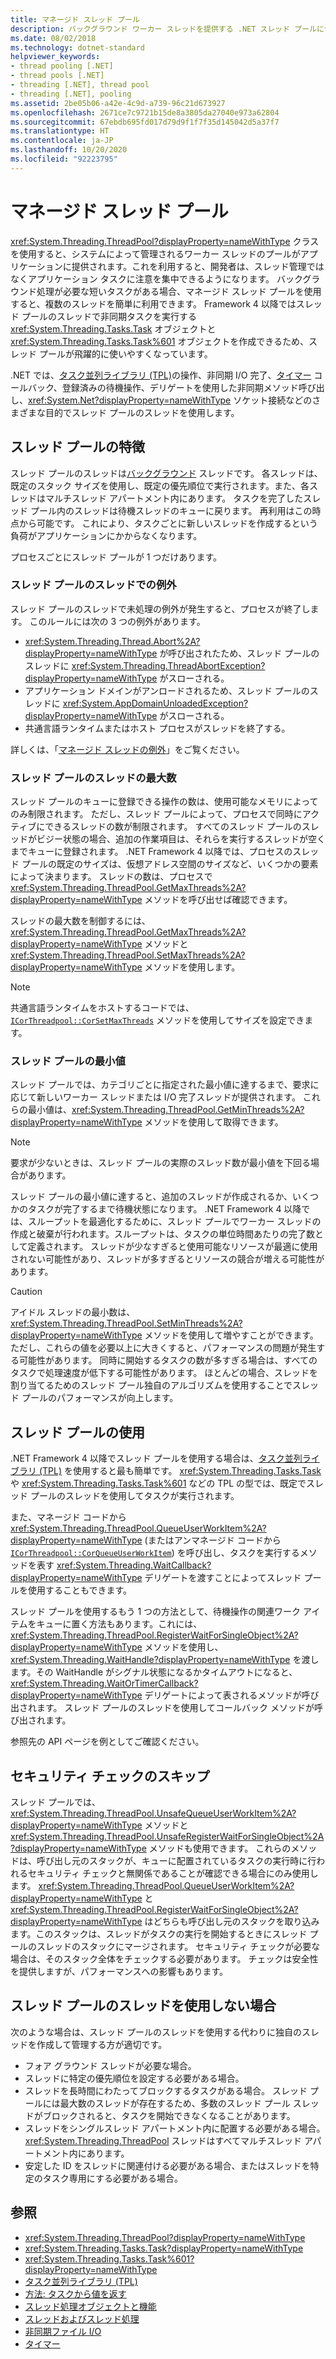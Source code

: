 ```yaml
---
title: マネージド スレッド プール
description: バックグラウンド ワーカー スレッドを提供する .NET スレッド プールについて説明します
ms.date: 08/02/2018
ms.technology: dotnet-standard
helpviewer_keywords:
- thread pooling [.NET]
- thread pools [.NET]
- threading [.NET], thread pool
- threading [.NET], pooling
ms.assetid: 2be05b06-a42e-4c9d-a739-96c21d673927
ms.openlocfilehash: 2671ce7c9721b15de8a3805da27040e973a62804
ms.sourcegitcommit: 67ebdb695fd017d79d9f1f7f35d145042d5a37f7
ms.translationtype: HT
ms.contentlocale: ja-JP
ms.lasthandoff: 10/20/2020
ms.locfileid: "92223795"
---
```

# <a name="the-managed-thread-pool"></a>マネージド スレッド プール

<xref:System.Threading.ThreadPool?displayProperty=nameWithType> クラスを使用すると、システムによって管理されるワーカー スレッドのプールがアプリケーションに提供されます。これを利用すると、開発者は、スレッド管理ではなくアプリケーション タスクに注意を集中できるようになります。 バックグラウンド処理が必要な短いタスクがある場合、マネージド スレッド プールを使用すると、複数のスレッドを簡単に利用できます。 Framework 4 以降ではスレッド プールのスレッドで非同期タスクを実行する <xref:System.Threading.Tasks.Task> オブジェクトと <xref:System.Threading.Tasks.Task%601> オブジェクトを作成できるため、スレッド プールが飛躍的に使いやすくなっています。  
  
.NET では、[タスク並列ライブラリ (TPL)](../parallel-programming/task-parallel-library-tpl.md)の操作、非同期 I/O 完了、[タイマー](timers.md) コールバック、登録済みの待機操作、デリゲートを使用した非同期メソッド呼び出し、<xref:System.Net?displayProperty=nameWithType> ソケット接続などのさまざまな目的でスレッド プールのスレッドを使用します。  

## <a name="thread-pool-characteristics"></a>スレッド プールの特徴

スレッド プールのスレッドは[バックグラウンド](foreground-and-background-threads.md) スレッドです。 各スレッドは、既定のスタック サイズを使用し、既定の優先順位で実行されます。また、各スレッドはマルチスレッド アパートメント内にあります。 タスクを完了したスレッド プール内のスレッドは待機スレッドのキューに戻ります。 再利用はこの時点から可能です。 これにより、タスクごとに新しいスレッドを作成するという負荷がアプリケーションにかからなくなります。
  
プロセスごとにスレッド プールが 1 つだけあります。  
  
### <a name="exceptions-in-thread-pool-threads"></a>スレッド プールのスレッドでの例外

スレッド プールのスレッドで未処理の例外が発生すると、プロセスが終了します。 このルールには次の 3 つの例外があります。  
  
- <xref:System.Threading.Thread.Abort%2A?displayProperty=nameWithType> が呼び出されたため、スレッド プールのスレッドに <xref:System.Threading.ThreadAbortException?displayProperty=nameWithType> がスローされる。  
- アプリケーション ドメインがアンロードされるため、スレッド プールのスレッドに <xref:System.AppDomainUnloadedException?displayProperty=nameWithType> がスローされる。  
- 共通言語ランタイムまたはホスト プロセスがスレッドを終了する。  
  
詳しくは、「[マネージド スレッドの例外](exceptions-in-managed-threads.md)」をご覧ください。  
  
### <a name="maximum-number-of-thread-pool-threads"></a>スレッド プールのスレッドの最大数

スレッド プールのキューに登録できる操作の数は、使用可能なメモリによってのみ制限されます。 ただし、スレッド プールによって、プロセスで同時にアクティブにできるスレッドの数が制限されます。 すべてのスレッド プールのスレッドがビジー状態の場合、追加の作業項目は、それらを実行するスレッドが空くまでキューに登録されます。 .NET Framework 4 以降では、プロセスのスレッド プールの既定のサイズは、仮想アドレス空間のサイズなど、いくつかの要素によって決まります。 スレッドの数は、プロセスで <xref:System.Threading.ThreadPool.GetMaxThreads%2A?displayProperty=nameWithType> メソッドを呼び出せば確認できます。  
  
スレッドの最大数を制御するには、<xref:System.Threading.ThreadPool.GetMaxThreads%2A?displayProperty=nameWithType> メソッドと <xref:System.Threading.ThreadPool.SetMaxThreads%2A?displayProperty=nameWithType> メソッドを使用します。  

> [!NOTE]
> 共通言語ランタイムをホストするコードでは、[`ICorThreadpool::CorSetMaxThreads`](../../framework/unmanaged-api/hosting/icorthreadpool-corsetmaxthreads-method.md) メソッドを使用してサイズを設定できます。  
  
### <a name="thread-pool-minimums"></a>スレッド プールの最小値

スレッド プールでは、カテゴリごとに指定された最小値に達するまで、要求に応じて新しいワーカー スレッドまたは I/O 完了スレッドが提供されます。 これらの最小値は、<xref:System.Threading.ThreadPool.GetMinThreads%2A?displayProperty=nameWithType> メソッドを使用して取得できます。  
  
> [!NOTE]
> 要求が少ないときは、スレッド プールの実際のスレッド数が最小値を下回る場合があります。  
  
スレッド プールの最小値に達すると、追加のスレッドが作成されるか、いくつかのタスクが完了するまで待機状態になります。 .NET Framework 4 以降では、スループットを最適化するために、スレッド プールでワーカー スレッドの作成と破棄が行われます。スループットは、タスクの単位時間あたりの完了数として定義されます。 スレッドが少なすぎると使用可能なリソースが最適に使用されない可能性があり、スレッドが多すぎるとリソースの競合が増える可能性があります。  
  
> [!CAUTION]
> アイドル スレッドの最小数は、<xref:System.Threading.ThreadPool.SetMinThreads%2A?displayProperty=nameWithType> メソッドを使用して増やすことができます。 ただし、これらの値を必要以上に大きくすると、パフォーマンスの問題が発生する可能性があります。 同時に開始するタスクの数が多すぎる場合は、すべてのタスクで処理速度が低下する可能性があります。 ほとんどの場合、スレッドを割り当てるためのスレッド プール独自のアルゴリズムを使用することでスレッド プールのパフォーマンスが向上します。  

## <a name="using-the-thread-pool"></a>スレッド プールの使用

.NET Framework 4 以降でスレッド プールを使用する場合は、[タスク並列ライブラリ (TPL)](../parallel-programming/task-parallel-library-tpl.md) を使用すると最も簡単です。 <xref:System.Threading.Tasks.Task> や <xref:System.Threading.Tasks.Task%601> などの TPL の型では、既定でスレッド プールのスレッドを使用してタスクが実行されます。

また、マネージド コードから <xref:System.Threading.ThreadPool.QueueUserWorkItem%2A?displayProperty=nameWithType> (またはアンマネージド コードから [`ICorThreadpool::CorQueueUserWorkItem`](../../framework/unmanaged-api/hosting/icorthreadpool-corqueueuserworkitem-method.md)) を呼び出し、タスクを実行するメソッドを表す <xref:System.Threading.WaitCallback?displayProperty=nameWithType> デリゲートを渡すことによってスレッド プールを使用することもできます。

スレッド プールを使用するもう 1 つの方法として、待機操作の関連ワーク アイテムをキューに置く方法もあります。これには、<xref:System.Threading.ThreadPool.RegisterWaitForSingleObject%2A?displayProperty=nameWithType> メソッドを使用し、<xref:System.Threading.WaitHandle?displayProperty=nameWithType> を渡します。その WaitHandle がシグナル状態になるかタイムアウトになると、<xref:System.Threading.WaitOrTimerCallback?displayProperty=nameWithType> デリゲートによって表されるメソッドが呼び出されます。 スレッド プールのスレッドを使用してコールバック メソッドが呼び出されます。  

参照先の API ページを例としてご確認ください。
  
## <a name="skipping-security-checks"></a>セキュリティ チェックのスキップ

スレッド プールでは、<xref:System.Threading.ThreadPool.UnsafeQueueUserWorkItem%2A?displayProperty=nameWithType> メソッドと <xref:System.Threading.ThreadPool.UnsafeRegisterWaitForSingleObject%2A?displayProperty=nameWithType> メソッドも使用できます。 これらのメソッドは、呼び出し元のスタックが、キューに配置されているタスクの実行時に行われるセキュリティ チェックと無関係であることが確認できる場合にのみ使用します。 <xref:System.Threading.ThreadPool.QueueUserWorkItem%2A?displayProperty=nameWithType> と <xref:System.Threading.ThreadPool.RegisterWaitForSingleObject%2A?displayProperty=nameWithType> はどちらも呼び出し元のスタックを取り込みます。このスタックは、スレッドがタスクの実行を開始するときにスレッド プールのスレッドのスタックにマージされます。 セキュリティ チェックが必要な場合は、そのスタック全体をチェックする必要があります。 チェックは安全性を提供しますが、パフォーマンスへの影響もあります。  

## <a name="when-not-to-use-thread-pool-threads"></a>スレッド プールのスレッドを使用しない場合

次のような場合は、スレッド プールのスレッドを使用する代わりに独自のスレッドを作成して管理する方が適切です。  
  
- フォア グラウンド スレッドが必要な場合。  
- スレッドに特定の優先順位を設定する必要がある場合。  
- スレッドを長時間にわたってブロックするタスクがある場合。 スレッド プールには最大数のスレッドが存在するため、多数のスレッド プール スレッドがブロックされると、タスクを開始できなくなることがあります。  
- スレッドをシングルスレッド アパートメント内に配置する必要がある場合。 <xref:System.Threading.ThreadPool> スレッドはすべてマルチスレッド アパートメント内にあります。  
- 安定した ID をスレッドに関連付ける必要がある場合、またはスレッドを特定のタスク専用にする必要がある場合。  
  
## <a name="see-also"></a>参照

- <xref:System.Threading.ThreadPool?displayProperty=nameWithType>
- <xref:System.Threading.Tasks.Task?displayProperty=nameWithType>
- <xref:System.Threading.Tasks.Task%601?displayProperty=nameWithType>
- [タスク並列ライブラリ (TPL)](../parallel-programming/task-parallel-library-tpl.md)
- [方法: タスクから値を返す](../parallel-programming/how-to-return-a-value-from-a-task.md)
- [スレッド処理オブジェクトと機能](threading-objects-and-features.md)
- [スレッドおよびスレッド処理](threads-and-threading.md)
- [非同期ファイル I/O](../io/asynchronous-file-i-o.md)
- [タイマー](timers.md)
